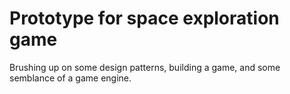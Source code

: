 # Prototype for space exploration game

Brushing up on some design patterns, building a game, and some semblance of a game engine. 
